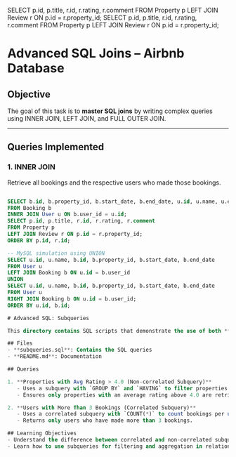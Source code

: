 SELECT p.id, p.title, r.id, r.rating, r.comment
FROM Property p
LEFT JOIN Review r ON p.id = r.property_id;
SELECT p.id, p.title, r.id, r.rating, r.comment
FROM Property p
LEFT JOIN Review r ON p.id = r.property_id;
# Advanced SQL Joins – Airbnb Database

## Objective
The goal of this task is to **master SQL joins** by writing complex queries using INNER JOIN, LEFT JOIN, and FULL OUTER JOIN.

---

## Queries Implemented

### 1. INNER JOIN
Retrieve all bookings and the respective users who made those bookings.
```sql

SELECT b.id, b.property_id, b.start_date, b.end_date, u.id, u.name, u.email
FROM Booking b
INNER JOIN User u ON b.user_id = u.id;
SELECT p.id, p.title, r.id, r.rating, r.comment
FROM Property p
LEFT JOIN Review r ON p.id = r.property_id;
ORDER BY p.id, r.id;

-- MySQL simulation using UNION
SELECT u.id, u.name, b.id, b.property_id, b.start_date, b.end_date
FROM User u
LEFT JOIN Booking b ON u.id = b.user_id
UNION
SELECT u.id, u.name, b.id, b.property_id, b.start_date, b.end_date
FROM User u
RIGHT JOIN Booking b ON u.id = b.user_id;
ORDER BY u.id, b.id;

# Advanced SQL: Subqueries

This directory contains SQL scripts that demonstrate the use of both **correlated** and **non-correlated** subqueries in the Airbnb database project.

## Files
- **subqueries.sql**: Contains the SQL queries
- **README.md**: Documentation

## Queries

1. **Properties with Avg Rating > 4.0 (Non-correlated Subquery)**
   - Uses a subquery with `GROUP BY` and `HAVING` to filter properties based on reviews.
   - Ensures only properties with an average rating above 4.0 are retrieved.

2. **Users with More Than 3 Bookings (Correlated Subquery)**
   - Uses a correlated subquery with `COUNT(*)` to count bookings per user.
   - Returns only users who have made more than 3 bookings.

## Learning Objectives
- Understand the difference between correlated and non-correlated subqueries.
- Learn how to use subqueries for filtering and aggregation in relational databases.
